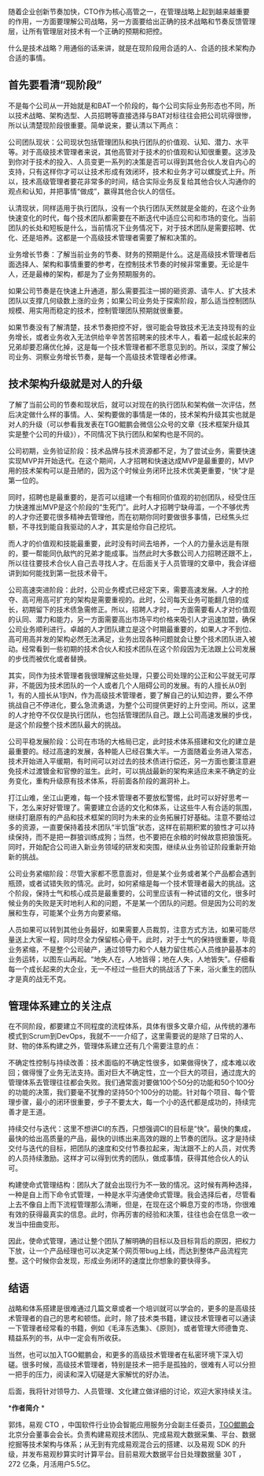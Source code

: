 随着企业创新节奏加快，CTO作为核心高管之一，在管理战略上起到越来越重要的作用，一方面要理解公司战略，另一方面要给出正确的技术战略和节奏反馈管理层，让所有管理层对技术有一个正确的预期和把控。

什么是技术战略？用通俗的话来讲，就是在现阶段用合适的人、合适的技术架构办合适的事情。

## 首先要看清“现阶段”

不是每个公司从一开始就是和BAT一个阶段的，每个公司实际业务形态也不同，所以技术战略、架构选型、人员招聘等直接选择与BAT对标往往会把公司坑得很惨，所以认清楚现阶段很重要。简单说来，要认清以下两点：

公司团队现状：公司现状包括管理团队和执行团队的价值观、认知、潜力、水平等。对于高级技术管理者来说，其他高管对于技术的价值观和认知很重要。这涉及到你对于技术的投入、人员变更一系列的决策是否可以得到其他合伙人发自内心的支持，只有这样你才可以让技术形成有效闭环，技术和业务才可以螺旋式上升。所以，技术高级管理者要花非常多的时间，结合实际业务反复给其他合伙人沟通你的观点和认知，并把事情“做成”，赢得其他合伙人的信任。

认清现状，同样适用于执行团队，没有一个执行团队天然就是全能的，在这个业务快速变化的时代，每个技术团队都需要在不断迭代中适应公司和市场的变化。当前团队的长处和短板是什么，当前情况下业务情况下，对于技术团队是需要招聘、优化、还是培养。这都是一个高级技术管理者需要了解和决策的。

业务增长节奏：了解当前业务的节奏、财务的预期是什么。这是高级技术管理者后面选择人、架构和事情重要的参考，在控制技术节奏的时候非常重要。无论是牛人，还是最棒的架构，都是为了业务预期服务的。

如果公司节奏是在快速上升通道，那么需要孤注一掷的砸资源、请牛人、扩大技术团队以支撑几何级数上涨的业务；如果公司业务处于探索阶段，那么适当控制团队规模、用实用而稳定的技术，控制管理团队预期就很重要。

如果节奏没有了解清楚，技术节奏把控不好，很可能会导致技术无法支持现有的业务增长，或者业务收入无法供给辛辛苦苦招聘来的技术牛人，看着一起成长起来的兄弟却要忍痛优化掉，这是每一个技术管理者都不愿意见到的。所以，深度了解公司业务、洞察业务增长节奏，是每一个高级技术管理者必修课。

## 技术架构升级就是对人的升级

了解了当前公司的节奏和现状后，就可以对现在的执行团队和架构做一次评估，然后决定做什么样的事情。人、架构要做的事情是一体的，技术架构升级其实也就是对人的升级（可以参看我发表在TGO鲲鹏会微信公众号的文章《技术框架升级其实是整个公司的升级》），不同情况下执行团队和架构也是不同的。

公司初期，业务验证阶段：技术品牌与技术资源都不足，为了尝试业务，需要快速实现MVP并开始迭代。在这个期间，人才招聘和快速达成MVP是最重要的，MVP用的技术架构可以是丑陋的，因为这个时候业务闭环比技术优美更重要，“快”才是第一位的。

同时，招聘也是最重要的，是否可以组建一个有相同价值观的初创团队，经受住压力快速推出MVP是这个阶段的“生死门”。此时人才招聘宁缺毋滥，一个不够优秀的人才你还要花很多精神去管理他，而在初期你同时要做很多事情，已经焦头烂额，不寻找到能自我驱动的人才，其实是给你自己挖坑。

而人才的价值观和技能最重要，此时没有时间去培养，一个人的力量永远是有限的，要一帮能同仇敌忾的兄弟才能成事。当然此时大多数公司人力招聘还跟不上，所以往往要技术合伙人自己去寻找人才。在后面关于人员管理的文章中，我会详细讲到如何能找到第一批技术骨干。

公司高速突进阶段：此时，公司业务模式已经定下来，需要高速发展。人才的抢夺、高可用高可扩充的架构是需要重视的。此时，公司每天业务可能翻几倍的成长，初期留下的技术债急需修正。所以，招聘人才时，一方面需要看人才对价值观的认同、潜力和能力，另一方面需要高出市场平均价格来吸引人才迅速加盟，确保公司业务顺利进行。卓越的人才团队建立是这个时期最重要的，如果人才不到位、高可用高并发的架构必然无法满足，业务出现各种问题就会让整个技术团队进入被动。经常看到一些初期的技术合伙人和技术团队在这个阶段因为无法跟上公司发展的步伐而被优化或者替换。

其实，同作为技术管理者我很理解这些处理，只要公司处理的公正和公平就无可厚非，不能因为技术团队的一个人或者几个人阻碍公司的发展。有的人擅长从0到1，有的人擅长从1到N，作为高级技术管理者，要了解自己的认知边界，要么不停挑战自己不停进化，要么急流勇退，为整个公司提供更好的上升空间。所以，这里的人才抢夺不仅仅是执行团队，也包括管理团队自己。跟上公司高速发展的步伐，是这个阶段整个技术团队最大的挑战。

公司平稳发展阶段：公司在市场的大格局已定，此时技术体系搭建和文化的建立是最重要的。经过高速的发展，各种能人已经召集大半。一方面随着业务进入常态，技术开始进入平缓期，有时间可以对过去的技术债进行偿还，另一方面也要注意避免技术过渡镀金和官僚的滋生。此时，可以挑战最新的架构来适应未来不确定的业务变化，重构升级原有技术体系，将前面各阶段的漏洞补上。

打江山难，坐江山更难，每一个技术管理者不要放松警惕，此时可以好好思考一下，怎么来好好管理了。需要建立合适的文化和体系，让这些牛人有合适的氛围，继续打磨原有的产品和技术框架的同时为未来的业务拓展打好基础。注意不要给过多的资源，一直要保持着技术团队“半饥饿”状态，这样在前期积累的狼性才可以持续保持，而不是把一群狼训练成狗；当然，也不要把在余粮的时候故意把狼饿死。同时，开始配合公司进入新业务领域的研发和突围，继续从业务验证阶段重新开始新的挑战。

公司业务紧缩阶段：尽管大家都不愿意面对，但是某个业务或者某个产品都会遇到瓶颈，或者试错失败的情况。此时，如何紧缩是每一个技术管理者最大的挑战。这个阶段，保持士气和核心成员是最重要的，公司里应该有一种试错的文化，很多时候业务的失败是天时地利人和的问题，不是某一个团队的问题。但是因为公司的发展和生存，可能某个业务方向要紧缩。

人员如果可以转到其他业务最好，如果需要人员裁剪，注意方式方法，如果可能尽量送上大家一程，同时尽全力保留核心骨干。此时，对于士气的保持很重要，毕竟业务紧缩，不是整个公司破产，通过领导力和个人魅力留住核心人员维护最基本的业务运转，以图东山再起。“地失人在，人地皆得；地在人失，人地皆失”。仔细看每一个成长起来的大企业，无一不经过一些巨大的挑战活了下来，浴火重生的团队才是真的战无不克。

## 管理体系建立的关注点

在不同阶段，都要建立不同程度的流程体系，具体有很多文章介绍，从传统的瀑布模式到Scrum到DevOps，我就不一一介绍了，这里需要说的是除了日常的人、财、物的体系构建之外，管理体系建立还有几个需要注意的点：

不确定性控制与持续改善：技术面临的不确定性很多，如果做得快了，成本难以收回；做得慢了业务无法支持。面对巨大不确定性，立一个巨大的项目，通过庞大的管理体系去管理往往都会失败。我们通常面对要做100个50分的功能和50个100分的功能的决策，我们要毫不犹豫的坚持50个100分的功能。针对每个项目、每个管理步骤，最小的闭环很重要，步子不要太大，每一个小的迭代都是成功的，持续完善才是王道。

持续交付与迭代：这里不想讲CI的东西，只想强调CI的目标是“快”。最快的集成，最快的给出高质量的产品，最快的训练出来高效的跟的上节奏的团队。这才是持续交付与迭代的目标，把团队的速度和交付节奏拉起来，淘汰跟不上的人员，对优秀的人员持续激励。这样才可以得到优秀的团队，做成事情，获得其他合伙人的认可。

构建使命式管理结构：团队大了就会出现行为不一致的情况。这时候有两种选择，一种是自上而下命令式管理，一种是水平沟通使命式管理。我会选择后者，尽管看上去不像自上而下流程管理那么清晰，但是，在现在这个瞬息万变的市场，你很难有效的获得最真实的信息。此时，你再厉害的经验和决策，往往也会在信息一收一发当中扭曲变形。

因此，使命式管理，通过让整个团队了解明确的目标以及目标背后的原因，把权力下放，让一个产品经理也可以决定某个网页带bug上线，而达到整体产品流程完整。这个时候你会发现，形成业务闭环的速度比你想象的要快得多。

## 结语

战略和体系搭建是很难通过几篇文章或者一个培训就可以学会的，更多的是高级技术管理者的自己的思考和顿悟。此时，除了技术类书籍，建议技术管理者可以通读一下管理者经常看的书籍，例如《毛泽东选集》、《原则》，或者管理大师德鲁克、精益系列的书，从中一定会有所收获。

当然，也可以加入TGO鲲鹏会，和更多的高级技术管理者在私密环境下深入切磋。很多时候，高级技术管理者，特别是技术一把手是孤独的，很难有人可以分担一把手的压力，阅读和深入切磋是大家解忧的好办法。

后面，我将针对领导力、人员管理、文化建立做详细的讨论，欢迎大家持续关注。

***作者简介** *

郭炜，易观 CTO ，中国软件行业协会智能应用服务分会副主任委员，[TGO鲲鹏会][TGO]北京分会董事会会长。负责构建易观技术团队、完成易观大数据采集、平台、数据挖掘等技术架构与体系；从无到有完成易观混合云的搭建、以及易观 SDK 的升级，并发布易观秒算实时计算平台。目前易观大数据平台日处理数据量 30T ，272 亿条，月活用户5.5亿。


[TGO]: https://tgo.geekbang.org


